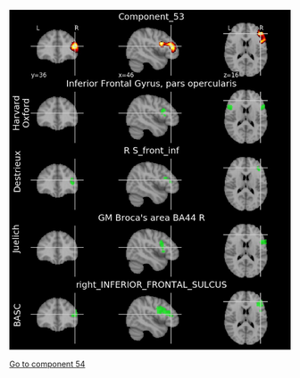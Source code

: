 ![53](preliminary/53.jpg "Component 53")

[Go to component 54](https://parietal-inria.github.io/MODL_atlas/128/54 "Component 54")

